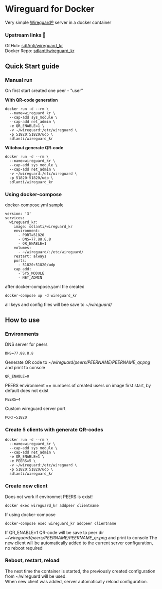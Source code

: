 # Wireguard for Docker
Very simple [Wireguard®](https://www.wireguard.com/) server in a docker container

### Upstream links 🐌
GitHub: [sdlAnti/wireguard_kr](https://github.com/sdlAnti/wireguard_kr)  
Docker Repo: [sdlanti/wireguard_kr](https://hub.docker.com/r/sdlanti/wireguard_kr)  

## Quick Start guide  
### Manual run
On first start created one peer - "user"  

**With QR-code generation**
```
docker run -d --rm \
  --name=wireguard_kr \
  --cap-add sys_module \
  --cap-add net_admin \
  -e QR_ENABLE=1 \
  -v ~/wireguard:/etc/wireguard \
  -p 51820:51820/udp \
  sdlanti/wireguard_kr
```

**Witohout generate QR-code**
```
docker run -d --rm \
  --name=wireguard_kr \
  --cap-add sys_module \
  --cap-add net_admin \
  -v ~/wireguard:/etc/wireguard \
  -p 51820:51820/udp \
  sdlanti/wireguard_kr
```

### Using docker-compose  
docker-compose.yml sample
```
version: '3'
services:
  wireguard_kr:
    image: sdlanti/wireguard_kr
    environment:
      - PORT=51820
      - DNS=77.88.8.8
      - QR_ENABLE=1
    volumes:
      - ~/wireguard/:/etc/wireguard/
    restart: always
    ports:
      - 51820:51820/udp
    cap_add:
      - SYS_MODULE
      - NET_ADMIN
```
after docker-compose.yaml file created
```
docker-compose up -d wireguard_kr
```
all keys and config files will bee save to *~/wireguard/* 

## How to use
### Environments 
DNS server for peers
```
DNS=77.88.8.8
```
Generate QR code to *~/wireguard/peers/PEERNAME/PEERNAME_qr.png* and print to console 
```
QR_ENABLE=0
```
PEERS environment  == numbers of created users on image first start, by default does not exist
```
PEERS=4 
```
Custom wireguard server port
```
PORT=51820
```
### Create 5 clients with generate QR-codes
```
docker run -d --rm \
  --name=wireguard_kr \
  --cap-add sys_module \
  --cap-add net_admin \
  -e QR_ENABLE=1 \
  -e PEERS=5 \
  -v ~/wireguard:/etc/wireguard \
  -p 51820:51820/udp \
  sdlanti/wireguard_kr
```
### Create new client
Does not work if environmet PEERS is exist!
```
docker exec wireguard_kr addpeer clientname
```
If using docker-compose
```
docker-compose exec wireguard_kr addpeer clientname
```
If QR_ENABLE=1 QR-code will be save to peer dir *~/wireguard/peers/PEERNAME/PEERNAME_qr.png* and print to console
The new client will be automatically added to the current server configuration, no reboot required

### Reboot, restart, reload
The next time the container is started, the previously created configuration from ~/wireguard will be used.  
When new client was added, server automatically reload configuration.  
